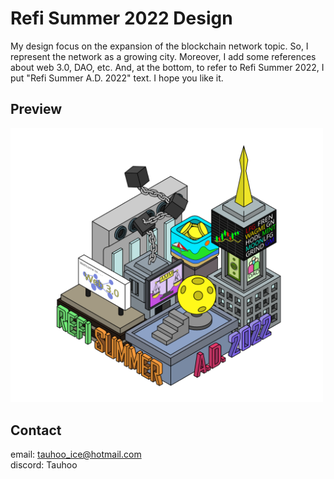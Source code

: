 # Refi Summer 2022 Design

My design focus on the expansion of the blockchain network topic. So, I represent the network as a growing city. Moreover, I add some references about web 3.0, DAO, etc. And, at the bottom, to refer to Refi Summer 2022, I put "Refi Summer A.D. 2022" text. I hope you like it.

## Preview

<img src="./final.svg" width="500"/>

## Contact

email: tauhoo_ice@hotmail.com <br/>
discord: Tauhoo
